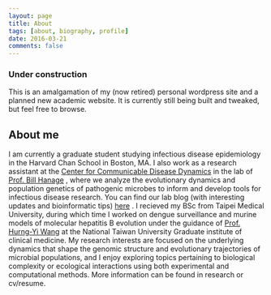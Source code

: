 ```yaml
---
layout: page
title: About
tags: [about, biography, profile]
date: 2016-03-21
comments: false
---
```

    
### Under construction

This is an amalgamation of my (now retired) personal wordpress site and a planned new academic website. It is currently still being built and tweaked, but feel free to browse. 

## About me

I am currently a graduate student studying infectious disease epidemiology in the Harvard Chan School in Boston, MA. I also work as a research assistant at the [Center for Communicable Disease Dynamics](https://ccdd.hsph.harvard.edu/) in the lab of [Prof. Bill Hanage](https://www.hsph.harvard.edu/william-hanage/) , where we analyze the evolutionary dynamics and population genetics of pathogenic microbes to inform and develop tools for infectious disease research. You can find our lab blog (with interesting updates and bioinformatic tips) [here](https://c2-d2.github.io/hanage-lab/) . I recieved my BSc from Taipei Medical University, during which time I worked on dengue surveillance and murine models of molecular hepatitis B evolution under the guidance of [Prof. Hurng-Yi Wang](https://hurngyi.wixsite.com/hurngyi-1) at the National Taiwan University Graduate institute of clinical medicine. My research interests are focused on the underlying dynamics that shape the genomic structure and evolutionary trajectories of microbial populations, and I enjoy exploring topics pertaining to biological complexity or ecological interactions using both experimental and computational methods. More information can be found in research or cv/resume. 

